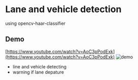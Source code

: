 # Lane and vehicle detection
using opencv-haar-classifier

## Demo
[https://www.youtube.com/watch?v=AoC3pPodExk](https://www.youtube.com/watch?v=AoC3pPodExk)
![demo](https://github.com/kohheekyung/Lane-Vehicle-Detection/blob/master/demo.gif)

- line and vehicle detecting
- warning if lane depature
